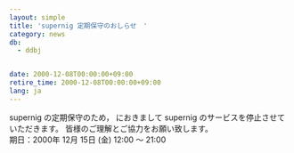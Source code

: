 ```yaml
---
layout: simple
title: 'supernig 定期保守のおしらせ　'
category: news
db:
  - ddbj


date: 2000-12-08T00:00:00+09:00
retire_time: 2000-12-08T00:00:00+09:00
lang: ja
---
```


supernig の定期保守のため， におきまして supernig のサービスを停止させていただきます。 皆様のご理解とご協力をお願い致します。<br>期日：2000年 12月 15日 (金) 12:00 ～ 21:00
